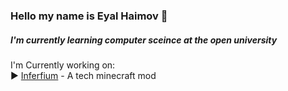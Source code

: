 <h3> Hello my name is Eyal Haimov 👋 </h3>
<h5>I'm currently learning computer sceince at the open university </h5>
I'm Currently working on: <br>
► <a href="https://github.com/blindka/inferium"> Inferfium</a> - A tech minecraft mod


